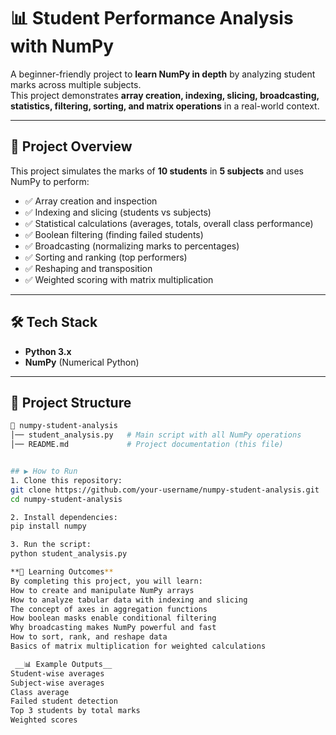 # 📊 Student Performance Analysis with NumPy  

A beginner-friendly project to **learn NumPy in depth** by analyzing student marks across multiple subjects.  
This project demonstrates **array creation, indexing, slicing, broadcasting, statistics, filtering, sorting, and matrix operations** in a real-world context.  

---

## 🚀 Project Overview  

This project simulates the marks of **10 students** in **5 subjects** and uses NumPy to perform:  

- ✅ Array creation and inspection  
- ✅ Indexing and slicing (students vs subjects)  
- ✅ Statistical calculations (averages, totals, overall class performance)  
- ✅ Boolean filtering (finding failed students)  
- ✅ Broadcasting (normalizing marks to percentages)  
- ✅ Sorting and ranking (top performers)  
- ✅ Reshaping and transposition  
- ✅ Weighted scoring with matrix multiplication  

---

## 🛠️ Tech Stack  

- **Python 3.x**  
- **NumPy** (Numerical Python)  

---

## 📂 Project Structure  

```bash
📁 numpy-student-analysis
│── student_analysis.py   # Main script with all NumPy operations
│── README.md             # Project documentation (this file)


## ▶️ How to Run
1. Clone this repository:
git clone https://github.com/your-username/numpy-student-analysis.git
cd numpy-student-analysis

2. Install dependencies:
pip install numpy

3. Run the script:
python student_analysis.py

**📝 Learning Outcomes**
By completing this project, you will learn:
How to create and manipulate NumPy arrays
How to analyze tabular data with indexing and slicing
The concept of axes in aggregation functions
How boolean masks enable conditional filtering
Why broadcasting makes NumPy powerful and fast
How to sort, rank, and reshape data
Basics of matrix multiplication for weighted calculations

 __📊 Example Outputs__
Student-wise averages
Subject-wise averages
Class average
Failed student detection
Top 3 students by total marks
Weighted scores

